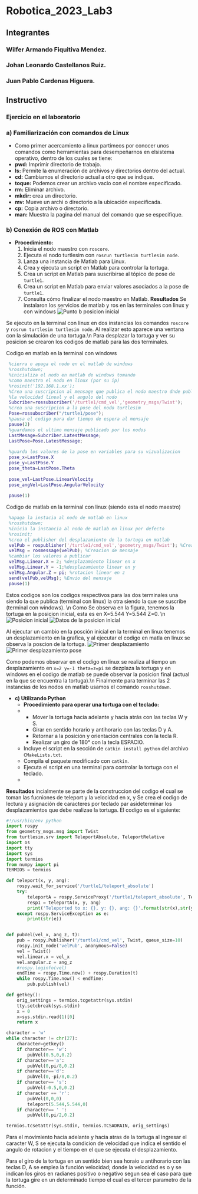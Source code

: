 # Robotica_2023_Lab3
## Integrantes

### Wilfer Armando Fiquitiva Mendez.
### Johan Leonardo Castellanos Ruiz.
### Juan Pablo Cardenas Higuera.

## Instructivo

### Ejercicio en el laboratorio

### a) Familiarización con comandos de Linux
- Como primer acercamiento a linux partimeos por conocer unos comandos como herramientas para desempeñarnos en elsistema operativo, dentro de los cuales se tiene:
-  **pwd:** Imprimir directorio de trabajo.
-  **ls:** Permite la enumeración de archivos y directorios dentro del actual.
-  **cd:** Cambiamos el directorio actual a otro que se indique.
-  **toque:** Podemos crear un archivo vacio con el nombre especificado.
-  **rm:** Eliminar archivo.
-  **mkdir:** crea un directorio.
-  **mv:** Mueve un archi o directorio a la ubicación especificada.
-  **cp:** Copia archivo o directorio.
-  **man:** Muestra la pagina del manual del comando que se especifique.

  ### b) Conexión de ROS con Matlab
  - **Procedimiento:**
    1. Inicia el nodo maestro con `roscore`.
    2. Ejecuta el nodo turtlesim con `rosrun turtlesim turtlesim node`.
    3. Lanza una instancia de Matlab para Linux.
    4. Crea y ejecuta un script en Matlab para controlar la tortuga.
    5. Crea un script en Matlab para suscribirse al tópico de pose de `turtle1`.
    6. Crea un script en Matlab para enviar valores asociados a la pose de `turtle1`.
    7. Consulta cómo finalizar el nodo maestro en Matlab.
**Resultados**
Se instalaron los servicios de matlab y ros en las terminales con linux y con windows
![Punto b posicion inicial](https://github.com/jcardenash99/Robotica_2023_Lab3/assets/61796945/06fea9a2-5530-4a0d-b5f2-e000b2d00073)

Se ejecuto en la terminal con linux en dos instancias los comandos `roscore` y `rosrun turtlesim turtlesim node`. Al realizar esto aparece una ventana con la simulación de una tortuga.\n
Para desplazar la tortuga y ver su posicion se crearon los codigos de matlab para las dos terminales.

Codigo en matlab en la terminal con windows
```matlab
 %cierra o apaga el nodo en el matlab de windows
 %rosshutdown; 
 %inicializa el nodo en matlab de windows tomando 
 %como maestro el nodo en linux (por su ip)
 %rosinit('192.168.1.xx');
 %Crea una suscripcion al mensage que publica el nodo maestro dnde publica
 %la velocidad lineal y el angulo del nodo
 Subcriber=rossubscriber('/turtle1/cmd_vel','geometry_msgs/Twist');
 %crea una suscripcion a la pose del nodo turtlesim
 Pose=rossubscriber("/turtle1/pose");
 %pausa el codigo para dar tiempo de espera al mensaje
 pause(2)
 %guardamos el ultimo mensaje publicado por los nodos
 LastMesage=Subcriber.LatestMessage;
 LastPose=Pose.LatestMessage;
 
 %guarda los valores de la pose en variables para su vizualizacion
 pose_x=LastPose.X
 pose_y=LastPose.Y
 pose_theta=LastPose.Theta
 
 pose_vel=LastPose.LinearVelocity
 pose_angVel=LastPose.AngularVelocity
 
 pause(1)
```
Codigo de matlab en la terminal con linux (siendo esta el nodo maestro)
```matlab
 %apaga la instacia al nodo de matlab en linux
 %rosshutdown;
 %inicia la instancia al nodo de matlab en linux por defecto
 %rosinit; 
 %crea el publisher del desplazamiento de la tortuga en matlab
 velPub = rospublisher('/turtle1/cmd_vel','geometry_msgs/Twist'); %Creacion publicador
 velMsg = rosmessage(velPub); %Creacion de mensaje
 %cambiar los valores a publicar
 velMsg.Linear.X = 2; %desplazamiento linear en x
 velMsg.Linear.Y = -1;%desplazamiento linear en y
 velMsg.Angular.Z = pi; %rotacion linear en z
 send(velPub,velMsg); %Envio del mensaje
 pause(1)
```
Estos codigos son los codigos respectivos para las dos terminales una siendo la que publica (terminal con linux) la otra siendo la que se suscribe (terminal con windows). \n
Como Se observa en la figura, tenemos la tortuga en la posicion inicial, esta es en X=5.544 Y=5.544 Z=0. \n
![Posicion inicial](https://github.com/jcardenash99/Robotica_2023_Lab3/assets/61796945/49845027-dcc4-4ac4-876a-362587bf2c4a)
![Datos de la posicion inicial](https://github.com/jcardenash99/Robotica_2023_Lab3/assets/61796945/026fdde4-01f2-4a63-bb19-f2c9b4153c77)

Al ejecutar un cambio en la posción inicial en la terminal en linux tenemos un desplazamiento en la grafica, y al ejecutar el codigo en matla en linux se observa la poscion de la tortuga.
![Primer desplazamiento](https://github.com/jcardenash99/Robotica_2023_Lab3/assets/61796945/a98b4cbf-07c2-49ec-82ee-377994f7a39e)
![Primer desplazamiento pose](https://github.com/jcardenash99/Robotica_2023_Lab3/assets/61796945/a204cdfd-7826-4e81-977a-56aea39d0e0f)

Como podemos observar en el codigo en linux se realiza al tiempo un desplazamiento en `x=2 y=-1 theta=z=pi` se dezplaza la tortuga y en windows en el codigo de matlab se puede observar la posicion final (actual en la que se encuentra la tortuga).\n
Finalmente para terminar las 2 instancias de los nodos en matlab usamos el comando `rosshutdown`.

- **c) Utilizando Python**
  - **Procedimiento para operar una tortuga con el teclado:**
  - - Mover la tortuga hacia adelante y hacia atrás con las teclas W y S.
    - Girar en sentido horario y antihorario con las teclas D y A.
    - Retornar a la posición y orientación centrales con la tecla R.
    - Realizar un giro de 180° con la tecla ESPACIO.
  - Incluye el script en la sección de `catkin install python` del archivo `CMakeLists.txt`.
  - Compila el paquete modificado con `catkin`.
  - Ejecuta el script en una terminal para controlar la tortuga con el teclado.
  - 
**Resultados**
incialmente se parte de la construccion del codigo el cual se toman las fucniones de teleport y la velocidad en x, y
Se crea el codigo de lectura y asignación de caracteres por teclado par asideterminar los desplazamientos que debe realizae la tortuga.
El codigo es el siguiente:


``` Python
#!/usr/bin/env python
import rospy
from geometry_msgs.msg import Twist
from turtlesim.srv import TeleportAbsolute, TeleportRelative
import os
import tty
import sys
import termios
from numpy import pi
TERMIOS = termios

def teleport(x, y, ang):
    rospy.wait_for_service('/turtle1/teleport_absolute')
    try:
        teleportA = rospy.ServiceProxy('/turtle1/teleport_absolute', TeleportAbsolute)
        resp1 = teleportA(x, y, ang)
        print('Teleported to x: {}, y: {}, ang: {}'.format(str(x),str(y),str(ang)))
    except rospy.ServiceException as e:
        print(str(e))


def pubVel(vel_x, ang_z, t):
    pub = rospy.Publisher('/turtle1/cmd_vel', Twist, queue_size=10)
    rospy.init_node('velPub', anonymous=False)
    vel = Twist()
    vel.linear.x = vel_x
    vel.angular.z = ang_z
    #rospy.loginfo(vel)
    endTime = rospy.Time.now() + rospy.Duration(t)
    while rospy.Time.now() < endTime:
        pub.publish(vel)

def getkey():
    orig_settings = termios.tcgetattr(sys.stdin)
    tty.setcbreak(sys.stdin)
    x = 0
    x=sys.stdin.read(1)[0]
    return x

character = 'w'
while character != chr(27):
    character=getkey()
    if character== 'w':
        pubVel(0.5,0,0.2)
    if character=='a':
        pubVel(0,pi/8,0.2)
    if character=='d':
        pubVel(0,-pi/8,0.2)
    if character== 's':
        pubVel(-0.5,0,0.2)
    if character == 'r':
        pubVel(0,0,0)
        teleport(5.544,5.544,0)
    if character== ' ':
        pubVel(0,pi/2,0.2)

termios.tcsetattr(sys.stdin, termios.TCSADRAIN, orig_settings)  
```

Para el movimiento hacia adelante y hacia atras de la tortuga al  ingresar el caracter W, S se ejecuta la condicion de velocidad que indica el sentido el angulo de rotacion y el tiempo en el que se ejecuta 
el desplazamiento.

Para el giro de la tortuga en un sentido bien sea horaio u antihorario con las teclas D, A se emplea la función velocidad; donde la velocidad es o y se indican los giros en radianes positivo o negativo segun sea el caso para que la tortuga gire en un determinado tiempo el cual es el tercer parametro de la función.









